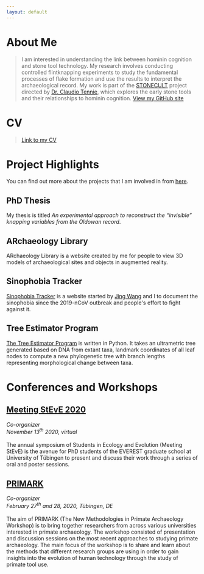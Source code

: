 ```yaml
---
layout: default
---
```


# About Me
> I am interested in understanding the link between hominin cognition and stone tool technology. My research involves conducting controlled flintknapping experiments to study the fundamental processes of flake formation and use the results to interpret the archaeological record. My work is part of the [STONECULT](https://sites.google.com/view/stonecult/home) project directed by [Dr. Claudio Tennie](https://sites.google.com/view/claudiotennie/home), which explores the early stone tools and their relationships to hominin cognition.
> [View my GitHub site](https://github.com/lili0824)

# CV
> [Link to my CV](./cv.html)

# Project Highlights
You can find out more about the projects that I am involved in from [here](./project.md).

## PhD Thesis
My thesis is titled _An experimental approach to reconstruct the “invisible” knapping variables from the Oldowan record_.

## ARchaeology Library
ARchaeology Library is a website created by me for people to view 3D models of archaeological sites and objects in augmented reality.

## Sinophobia Tracker
[Sinophobia Tracker](https://sites.google.com/view/sinophobia-tracker/home) is a website started by [Jing Wang](https://sites.google.com/view/jingwang-space/home) and I to document the sinophobia since the 2019-nCoV outbreak and people's effort to fight against it.

## Tree Estimator Program
[The Tree Estimator Program](https://github.com/lili0824/fossil) is written in Python. It takes an ultrametric tree generated based on DNA from extant taxa, landmark coordinates of all leaf nodes to compute a new phylogenetic tree with branch lengths representing morphological change between taxa.

# Conferences and Workshops
## [Meeting StEvE 2020](https://uni-tuebingen.de/en/180663)
*Co-organizer*<br />
*November 13<sup>th</sup> 2020, virtual*<br />
<br />
The annual symposium of Students in Ecology and Evolution (Meeting StEvE) is the avenue for PhD students of the EVEREST graduate school at University of Tübingen to present and discuss their work through a series of oral and poster sessions.

## [PRIMARK](https://sites.google.com/view/primarch-workshop/home?authuser=0)
*Co-organizer*<br />
*February 27<sup>th</sup> and 28, 2020, Tübingen, DE*<br />
<br />
The aim of PRIMARK (The New Methodologies in Primate Archaeology Workshop) is to bring together researchers from across various universities interested in primate archaeology. The workshop consisted of presentation and discussion sessions on the most recent approaches to studying primate archaeology. The main focus of the workshop is to share and learn about the methods that different research groups are using in order to gain insights into the evolution of human technology through the study of primate tool use.
